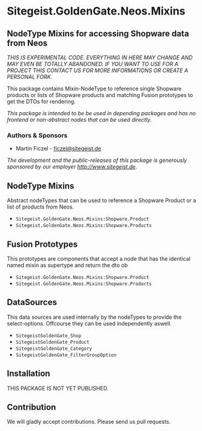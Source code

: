 # Sitegeist.GoldenGate.Neos.Mixins
## NodeType Mixins for accessing Shopware data from Neos

*THIS IS EXPERIMENTAL CODE. EVERYTHING IN HERE MAY CHANGE AND MAY EVEN
BE TOTALLY ABANDONED. IF YOU WANT TO USE FOR A PROJECT THIS CONTACT US
FOR MORE INFORMATIONS OR CREATE A PERSONAL FORK.*

This package contains Mixin-NodeType to reference single Shopware
products or lists of Shopware products and matching Fusion prototypes
to get the DTOs for rendering.

*This package is intended to be be used in depending packages and has no
frontend or non-abstract nodes that can be used directly.*

### Authors & Sponsors

* Martin Ficzel - ficzel@sitegeist.de

*The development and the public-releases of this package is generously
sponsored by our employer http://www.sitegeist.de.*

## NodeType Mixins

Abstract nodeTypes that can be used to reference a Shopware Product or a
list of products from Neos.

- `Sitegeist.GoldenGate.Neos.Mixins:Shopware.Product`
- `Sitegeist.GoldenGate.Neos.Mixins:Shopware.Products`

## Fusion Prototypes

This prototypes are components that accept a node that has the identical
named mixin as supertype and return the dto ob

- `Sitegeist.GoldenGate.Neos.Mixins:Shopware.Product`
- `Sitegeist.GoldenGate.Neos.Mixins:Shopware.Products`

## DataSources

This data sources are used internally by the nodeTypes to provide the
select-options. Offcourse they can be used independently aswell.

- `SitegeistGoldenGate_Shop`
- `SitegeistGoldenGate_Product`
- `SitegeistGoldenGate_Category`
- `SitegeistGoldenGate_FilterGroupOption`

## Installation

THIS PACKAGE IS NOT YET PUBLISHED.

## Contribution

We will gladly accept contributions. Please send us pull requests.